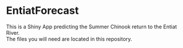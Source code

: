 # EntiatForecast
This is a Shiny App predicting the Summer Chinook return to the Entiat River. <br>
The files you will need are located in this repository. 
